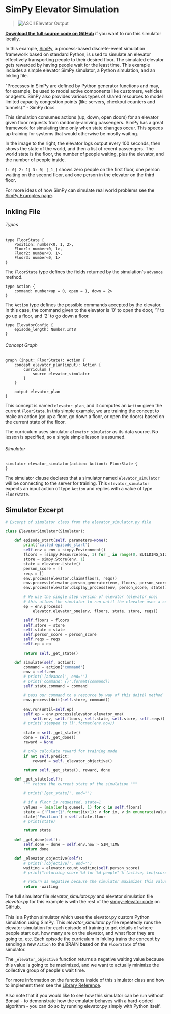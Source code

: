 # SimPy Elevator Simulation

> ![ASCII Elevator Output](../images/elevator_output.png)

[**Download the full source code on GitHub**][1] if you want to run this simulator locally.

In this example, [SimPy][2], a process-based discrete-event simulation framework based on standard Python, is used to simulate an elevator effectively transporting people to their desired floor. The simulated elevator gets rewarded by having people wait for the least time. This example includes a simple elevator SimPy simulator, a Python simulation, and an Inkling file.

"Processes in SimPy are defined by Python generator functions and may, for example, be used to model active components like customers, vehicles or agents. SimPy also provides various types of shared resources to model limited capacity congestion points (like servers, checkout counters and tunnels)." - SimPy docs

This simulation consumes actions (up, down, open doors) for an elevator given floor requests from randomly-arriving passengers. SimPy has a great framework for simulating time only when state changes occur. This speeds up training for systems that would otherwise be mostly waiting.

In the image to the right, the elevator logs output every 100 seconds, then shows the state of the world, and then a list of recent passengers. The world state is the floor, the number of people waiting, plus the elevator, and the number of people inside.

`1: 0| 2: 1| 3: 0| [_1_]` shows zero people on the first floor, one person waiting on the second floor, and one person in the elevator on the third floor.

For more ideas of how SimPy can simulate real world problems see the [SimPy Examples page][4].

## Inkling File

###### Types

```inkling2
type FloorState {
    Position: number<0, 1, 2>,
    Floor1: number<0, 1>,
    Floor2: number<0, 1>,
    Floor3: number<0, 1>
}
```

The `FloorState` type defines the fields returned by the simulation's `advance` method.

```inkling2
type Action {
    command: number<up = 0, open = 1, down = 2>
}
```

The `Action` type defines the possible commands accepted by the elevator. In this case, the command given to the elevator is '0' to open the door, '1' to go up a floor, and '2' to go down a floor.

```inkling2
type ElevatorConfig {
    episode_length: Number.Int8
}
```

###### Concept Graph

```inkling2
graph (input: FloorState): Action {
    concept elevator_plan(input): Action {
        curriculum {
            source elevator_simulator
        }
    }

    output elevator_plan
}
```

This concept is named `elevator_plan`, and it computes an `Action` given the current `FloorState`. In this simple example, we are training the concept to make an action (go up a floor, go down a floor, or open the doors) based on the current state of the floor.

The curriculum uses simulator `elevator_simulator` as its data source. No lesson is specified, so a single simple lesson is assumed.

###### Simulator

```inkling2
simulator elevator_simulator(action: Action): FloorState {
}
```

The simulator clause declares that a simulator named `elevator_simulator` will be connecting to the server for training. This `elevator_simulator` expects an input action of type `Action` and replies with a value of type `FloorState`.


## Simulator Excerpt

```python
# Excerpt of simulator class from the elevator_simulator.py file

class ElevatorSimulator(Simulator):

    def episode_start(self, parameters=None):
        print('called episode_start')
        self.env = env = simpy.Environment()
        floors = [simpy.Resource(env, 1) for _ in range(0, BUILDING_SIZE)]
        store = simpy.Store(env, 1)
        state = elevator.Lstate()
        person_score = []
        reqs = []
        env.process(elevator.claim(floors, reqs))
        env.process(elevator.person_generator(env, floors, person_score))
        env.process(elevator.display_process(env, person_score, state))

        # We use the single step version of elevator (elevator_one)
        # this allows the simulator to run until the elevator uses a command.
        ep = env.process(
            elevator.elevator_one(env, floors, state, store, reqs))

        self.floors = floors
        self.store = store
        self.state = state
        self.person_score = person_score
        self.reqs = reqs
        self.ep = ep

        return self._get_state()

    def simulate(self, action):
        command = action['command']
        env = self.env
        # print('[advance]', end='')
        # print('command: {}'.format(command))
        self.state.command = command

        # pass our command to a resource by way of this doit() method
        env.process(doit(self.store, command))

        env.run(until=self.ep)
        self.ep = env.process(elevator.elevator_one(
            self.env, self.floors, self.state, self.store, self.reqs))
        # print('stepped to {}'.format(env.now))

        state = self._get_state()
        done = self._get_done()
        reward = None

        # only calculate reward for training mode
        if not self.predict:
            reward = self._elevator_objective()

        return self._get_state(), reward, done

    def _get_state(self):
        """ return the current state of the simulation """

        # print('[get_state]', end='')

        # if a floor is requested, state=1
        values = [min(len(q.queue), 1) for q in self.floors]
        state = {'Floor{}'.format(ix+1): v for ix, v in enumerate(values)}
        state['Position'] = self.state.floor
        # print(state)

        return state

    def _get_done(self):
        self.done = done = self.env.now > SIM_TIME
        return done

    def _elevator_objective(self):
        # print('[objective]', end='')
        waiting = elevator.count_waiting(self.person_score)
        # print("returning score %d for %d people" % (active, len(scores)))

        # return as negative because the simulator maximizes this value.
        return -waiting
```

The full simulator file *elevator_simulator.py* and elevator simulation file *elevator.py* for this example is with the rest of the [simpy-elevator code][1] on GitHub.

This is a Python simulator which uses the elevator.py custom Python simulation using SimPy. This *elevator_simulator.py* file repeatedly runs the elevator simulation for each episode of training to get details of where people start out, how many are on the elevator, and what floor they are going to, etc. Each episode the curriculum in Inkling trains the concept by sending a new `Action` to the BRAIN based on the `FloorState` of the simulator.

The `_elevator_objective` function returns a negative waiting value because this value is going to be maximized, and we want to actually minimize the collective group of people's wait time.

For more information on the functions inside of this simulator class and how to implement them see the [Library Reference][3].

Also note that if you would like to see how this simulator can be run without Bonsai - to demonstrate how the emulator behaves with a hard-coded algorithm - you can do so by running elevator.py simply with Python itself.

[1]: https://github.com/BonsaiAI/bonsai-sdk/tree/master/samples/elevator-sim
[2]: https://simpy.readthedocs.io/en/latest/index.html
[3]: http://docs.bons.ai/references/library-reference.html
[4]: https://simpy.readthedocs.io/en/latest/examples/index.html#examples
